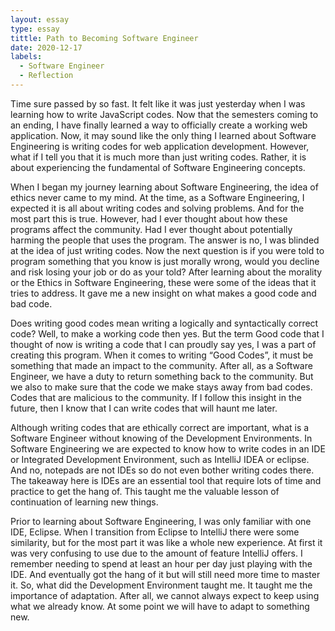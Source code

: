 ```yaml
---
layout: essay
type: essay
tittle: Path to Becoming Software Engineer
date: 2020-12-17
labels:
  - Software Engineer
  - Reflection
---
```


Time sure passed by so fast. It felt like it was just yesterday when I was learning how to write JavaScript codes. Now that the semesters coming to an ending, I have finally learned a way to officially create a working web application. Now, it may sound like the only thing I learned about Software Engineering is writing codes for web application development. However, what if I tell you that it is much more than just writing codes. Rather, it is about experiencing the fundamental of Software Engineering concepts.

When I began my journey learning about Software Engineering, the idea of ethics never came to my mind. At the time, as a Software Engineering, I expected it is all about writing codes and solving problems. And for the most part this is true. However, had I ever thought about how these programs affect the community. Had I ever thought about potentially harming the people that uses the program. The answer is no, I was blinded at the idea of just writing codes. Now the next question is if you were told to program something that you know is just morally wrong, would you decline and risk losing your job or do as your told? After learning about the morality or the Ethics in Software Engineering, these were some of the ideas that it tries to address. It gave me a new insight on what makes a good code and bad code. 

Does writing good codes mean writing a logically and syntactically correct code? Well, to make a working code then yes. But the term Good code that I thought of now is writing a code that I can proudly say yes, I was a part of creating this program. When it comes to writing “Good Codes”, it must be something that made an impact to the community. After all, as a Software Engineer, we have a duty to return something back to the community. But we also to make sure that the code we make stays away from bad codes. Codes that are malicious to the community. If I follow this insight in the future, then I know that I can write codes that will haunt me later.

Although writing codes that are ethically correct are important, what is a Software Engineer without knowing of the Development Environments. In Software Engineering we are expected to know how to write codes in an IDE or Integrated Development Environment, such as IntelliJ IDEA or eclipse. And no, notepads are not IDEs so do not even bother writing codes there. The takeaway here is IDEs are an essential tool that require lots of time and practice to get the hang of. This taught me the valuable lesson of continuation of learning new things. 

Prior to learning about Software Engineering, I was only familiar with one IDE, Eclipse. When I transition from Eclipse to IntelliJ there were some similarity, but for the most part it was like a whole new experience. At first it was very confusing to use due to the amount of feature IntelliJ offers. I remember needing to spend at least an hour per day just playing with the IDE. And eventually got the hang of it but will still need more time to master it. So, what did the Development Environment taught me. It taught me the importance of adaptation. After all, we cannot always expect to keep using what we already know. At some point we will have to adapt to something new.
